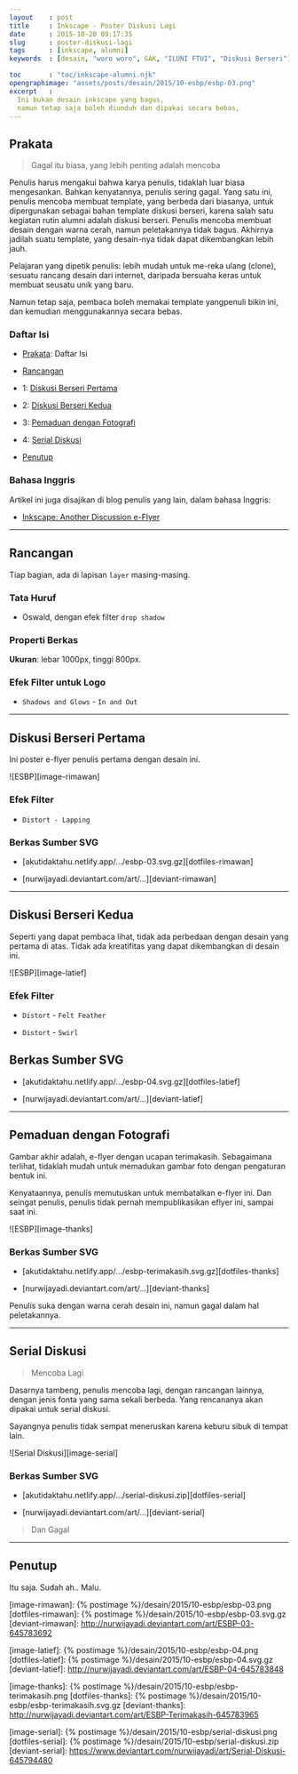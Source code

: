 ```yaml
---
layout    : post
title     : Inkscape - Poster Diskusi Lagi
date      : 2015-10-20 09:17:35
slug      : poster-diskusi-lagi
tags      : [inkscape, alumni]
keywords  : [desain, "woro woro", GAK, "ILUNI FTUI", "Diskusi Berseri"]

toc       : "toc/inkscape-alumni.njk"
opengraphimage: "assets/posts/desain/2015/10-esbp/esbp-03.png"
excerpt   : 
  Ini bukan desain inkscape yang bagus,
  namun tetap saja boleh diunduh dan dipakai secara bebas,
---
```


<a name="prakata"></a>

## Prakata

> Gagal itu biasa, yang lebih penting adalah mencoba

Penulis harus mengakui bahwa karya penulis,
tidaklah luar biasa mengesankan.
Bahkan kenyatannya, penulis sering gagal.
Yang satu ini, penulis mencoba membuat template,
yang berbeda dari biasanya,
untuk dipergunakan sebagai bahan template diskusi berseri,
karena salah satu kegiatan rutin alumni adalah diskusi berseri.
Penulis mencoba membuat desain dengan warna cerah,
namun peletakannya tidak bagus.
Akhirnya jadilah suatu template,
yang desain-nya tidak dapat dikembangkan lebih jauh.

Pelajaran yang dipetik penulis: lebih mudah untuk me-reka ulang (clone),
sesuatu rancang desain dari internet,
daripada bersuaha keras untuk membuat seusatu unik yang baru.

Namun tetap saja, pembaca boleh memakai template yangpenuli bikin ini,
dan kemudian menggunakannya secara bebas.

### Daftar Isi

* [Prakata](#prakata): Daftar Isi

* [Rancangan](#rancangan)
* 1: [Diskusi Berseri Pertama](#pertama)
* 2: [Diskusi Berseri Kedua](#kedua)
* 3: [Pemaduan dengan Fotografi](#fotografi)
* 4: [Serial Diskusi](#serial)

* [Penutup](#penutup)

### Bahasa Inggris

Artikel ini juga disajikan di blog penulis yang lain,
dalam bahasa Inggris:

* [Inkscape: Another Discussion e-Flyer][english-version]

-- -- --

<a name="rancangan"></a>

## Rancangan

Tiap bagian, ada di lapisan `layer` masing-masing.

### Tata Huruf

* Oswald, dengan efek filter `drop shadow`

### Properti Berkas

**Ukuran**: lebar 1000px, tinggi 800px.

### Efek Filter untuk Logo

* `Shadows and Glows` - `In and Out`

-- -- --

<a name="pertama"></a>

## Diskusi Berseri Pertama

Ini poster e-flyer penulis pertama dengan desain ini.

![ESBP][image-rimawan]

### Efek Filter

* `Distort - Lapping`

### Berkas Sumber SVG

* [akutidaktahu.netlify.app/.../esbp-03.svg.gz][dotfiles-rimawan]

* [nurwijayadi.deviantart.com/art/...][deviant-rimawan]

-- -- --

<a name="kedua"></a>

## Diskusi Berseri Kedua

Seperti yang dapat pembaca lihat,
tidak ada perbedaan dengan desain yang pertama di atas.
Tidak ada kreatifitas yang dapat dikembangkan di desain ini.

![ESBP][image-latief]

### Efek Filter

* `Distort` - `Felt Feather`

* `Distort` - `Swirl`

## Berkas Sumber SVG

* [akutidaktahu.netlify.app/.../esbp-04.svg.gz][dotfiles-latief]

* [nurwijayadi.deviantart.com/art/...][deviant-latief]

-- -- --

<a name="fotografi"></a>

## Pemaduan dengan Fotografi

Gambar akhir adalah, e-flyer dengan ucapan terimakasih.
Sebagaimana terlihat, tidaklah mudah untuk memadukan gambar foto
dengan pengaturan bentuk ini.

Kenyataannya, penulis memutuskan untuk membatalkan e-flyer ini.
Dan seingat penulis, penulis tidak pernah mempublikasikan eflyer ini,
sampai saat ini.

![ESBP][image-thanks]

### Berkas Sumber SVG

* [akutidaktahu.netlify.app/.../esbp-terimakasih.svg.gz][dotfiles-thanks]

* [nurwijayadi.deviantart.com/art/...][deviant-thanks]

Penulis suka dengan warna cerah desain ini,
namun gagal dalam hal peletakannya.

-- -- --

<a name="serial"></a>

## Serial Diskusi

> Mencoba Lagi

Dasarnya tambeng, penulis mencoba lagi,
dengan rancangan lainnya, dengan jenis fonta yang sama sekali berbeda.
Yang rencananya akan dipakai untuk serial diskusi.

Sayangnya penulis tidak sempat meneruskan karena keburu sibuk di tempat lain.

![Serial Diskusi][image-serial]

### Berkas Sumber SVG

* [akutidaktahu.netlify.app/.../serial-diskusi.zip][dotfiles-serial]

* [nurwijayadi.deviantart.com/art/...][deviant-serial]

> Dan Gagal

-- -- --

<a name="penutup"></a>

## Penutup

Itu saja. Sudah ah.. Malu.

[//]: <> ( -- -- -- links below -- -- -- )

[english-version]:  https://epsi-rns.gitlab.io/design/2015/10/20/inkscape-discussion-flyer/

[image-rimawan]:    {% postimage %}/desain/2015/10-esbp/esbp-03.png
[dotfiles-rimawan]: {% postimage %}/desain/2015/10-esbp/esbp-03.svg.gz
[deviant-rimawan]:  http://nurwijayadi.deviantart.com/art/ESBP-03-645783692

[image-latief]:     {% postimage %}/desain/2015/10-esbp/esbp-04.png
[dotfiles-latief]:  {% postimage %}/desain/2015/10-esbp/esbp-04.svg.gz
[deviant-latief]:   http://nurwijayadi.deviantart.com/art/ESBP-04-645783848

[image-thanks]:     {% postimage %}/desain/2015/10-esbp/esbp-terimakasih.png
[dotfiles-thanks]:  {% postimage %}/desain/2015/10-esbp/esbp-terimakasih.svg.gz
[deviant-thanks]:   http://nurwijayadi.deviantart.com/art/ESBP-Terimakasih-645783965

[image-serial]:     {% postimage %}/desain/2015/10-esbp/serial-diskusi.png
[dotfiles-serial]:  {% postimage %}/desain/2015/10-esbp/serial-diskusi.zip
[deviant-serial]:   https://www.deviantart.com/nurwijayadi/art/Serial-Diskusi-645794480
